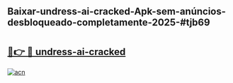 ## Baixar-undress-ai-cracked-Apk-sem-anúncios-desbloqueado-completamente-2025-#tjb69

# <h2><a href="https://ainizakaria.my?title=undress-ai-cracked&ref=20M">🔗👉 🔴 undress-ai-cracked</a></h2>

[![acn](https://github.com/user-attachments/assets/0f9c940e-d8b0-45ae-aac7-cd30a18b3e1c)](https://ainizakaria.my?title=undress-ai-cracked&ref=20M)

